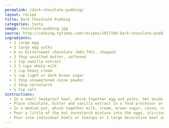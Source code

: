 ```yaml
---
permalink: /dark-chocolate-pudding/
layout: recipe
title: Dark Chocolate Pudding
categories: tasty 
image: chocolate-pudding.jpg
source: http://cooking.nytimes.com/recipes/1017198-dark-chocolate-pudding
ingredients:
  - 1 large egg
  - 2 large egg yolks
  - 6 oz bittersweet chocolate (66%-74%), chopped
  - 2 tbsp unsalted butter, softened
  - 1 tsp vanilla extract
  - 2 ½ cups whole milk
  - ½ cup heavy cream
  - ½ cup light or dark brown sugar
  - 2 tbsp unsweetened cocoa powder
  - 2 tbsp cornstarch
  - ¼ tsp salt
instructions:
  - In a small heatproof bowl, whisk together egg and yolks. Set aside.
  - Place chocolate, butter and vanilla extract in a food processor or blender but don’t turn on.
  - In a medium pot, whisk together milk, cream, brown sugar, cocoa, cornstarch and salt until smooth. Bring to a full boil, whisking, and let bubble for 1 to 2 minutes to activate cornstarch. At that point, it will start to thicken, and when it does immediately pull the pot off the heat. (You don’t want to overboil the cornstarch, which can cause it to thin out again.)
  - Pour a little of the hot cornstarch mixture into the eggs, stirring constantly to prevent them from curdling, then pour eggs back into the pan with the remaining cornstarch mixture. Cook over low heat, whisking constantly, until mixture just returns to a bare simmer (one bubble is plenty). Immediately pour into the food processor or blender. Run the machine until the pudding is very smooth (the hot milk mixture will melt the chocolate).
  - Pour into individual bowls or teacups or 1 large decorative bowl and cover with plastic wrap. Refrigerate until firm and cold, at least 4 hours for individual servings and as many as 8 hours for 1 large bowl. Pudding can be made 3 days ahead. Serve with whipped cream or whipped crème fraîche, decorated with chocolate shavings and a pinch of sea salt, if you like.
---
```

